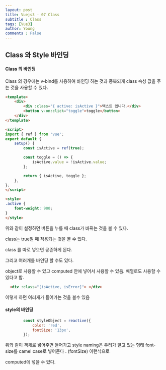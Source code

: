 ```yaml
---
layout: post
title: Vuejs3 - 07 Class
subtitle : Class
tags: [Vue3]
author: Young
comments : False
---
```


## Class 와 Style 바인딩

#### Class 의 바인딩

Class 의 경우에는 v-bind를 사용하여 바인딩 하는 것과
중복되게 class 속성 값을 주는 것을 사용할 수 있다.

```html
<template>
	<div>
		<div :class="{ active: isActive }">텍스트 입니다.</div>
		<button v-on:click="toggle">toggle</button>
	</div>
</template>

<script>
import { ref } from 'vue';
export default {
	setup() {
		const isActive = ref(true);

		const toggle = () => {
			isActive.value = !isActive.value;
		};

		return { isActive, toggle };
	},
};
</script>

<style>
.active {
	font-weight: 900;
}
</style>

```

위와 같이 설정하면 버튼을 누를 때 class가 바뀌는 것을 볼 수 있다.


class는 true일 때 적용되는 것을 볼 수 있다.


class 를 따로 넣으면 공존하게 된다.

그리고 여러개를 바인딩 할 수도 있다.

object로 사용할 수 있고
computed 안에 넣어서 사용할 수 있음.
배열로도 사용할 수 있다고 함.

```html
  <div :class="[isActive, isError]"> </div>
```

이렇게 하면 여러개가 들어가는 것을 볼수 있음

#### style의 바인딩

```javascript
		const styleObject = reactive({
			color: 'red',
			fontSize: '13px',
		});
```

위와 같이 객체로 넣어주면 들어가고
style naming은 우리가 알고 있는 형태 font-size를
camel case로 넣어준다 . (fontSize) 이런식으로

computed에 넣을 수 있다.
